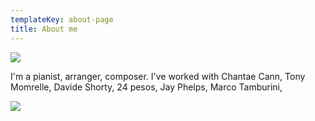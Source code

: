 ```yaml
---
templateKey: about-page
title: About me
---
```

![](/img/13963102_558466987693642_1692124028709897730_o.jpg)

I'm a pianist, arranger, composer. I've worked with Chantae Cann, Tony Momrelle, Davide Shorty, 24 pesos, Jay Phelps, Marco Tamburini,

![](/img/21199635_10210222404212774_2665251930573220269_o.jpg)
